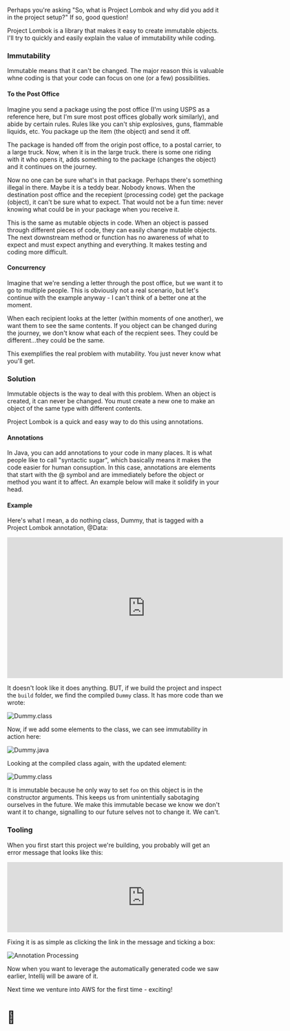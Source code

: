 Perhaps you're asking "So, what is Project Lombok and why did you add it in the project setup?" If so, good question!

Project Lombok is a library that makes it easy to create immutable objects. I'll try to quickly and easily explain the value of immutability while coding.

### Immutability

Immutable means that it can't be changed. The major reason this is valuable whne coding is that your code can focus on one (or a few) possibilities.

#### To the Post Office

Imagine you send a package using the post office (I'm using USPS as a reference here, but I'm sure most post offices globally work similarly), and abide by certain rules. Rules like you can't ship explosives, guns, flammable liquids, etc. You package up the item (the object) and send it off.

The package is handed off from the origin post office, to a postal carrier, to a large truck. Now, when it is in the large truck. there is some one riding with it who opens it, adds something to the package (changes the object) and it continues on the journey.

Now no one can be sure what's in that package. Perhaps there's something illegal in there. Maybe it is a teddy bear. Nobody knows. When the destination post office and the recepient (processing code) get the package (object), it can't be sure what to expect. That would not be a fun time: never knowing what could be in your package when you receive it.

This is the same as mutable objects in code. When an object is passed through different pieces of code, they can easily change mutable objects. The next downstream method or function has no awareness of what to expect and must expect anything and everything. It makes testing and coding more difficult.

#### Concurrency

Imagine that we're sending a letter through the post office, but we want it to go to multiple people. This is obviously not a real scenario, but let's continue with the example anyway - I can't think of a better one at the moment.

When each recipient looks at the letter (within moments of one another), we want them to see the same contents. If you object can be changed during the journey, we don't know what each of the recpient sees. They could be different...they could be the same.

This exemplifies the real problem with mutability. You just never know what you'll get.

### Solution

Immutable objects is the way to deal with this problem. When an object is created, it can never be changed. You must create a new one to make an object of the same type with different contents.

Project Lombok is a quick and easy way to do this using annotations.

#### Annotations

In Java, you can add annotations to your code in many places. It is what people like to call "syntactic sugar", which basically means it makes the code easier for human consuption. In this case, annotations are elements that start with the @ symbol and are immediately before the object or method you want it to affect. An example below will make it solidify in your head.

#### Example

Here's what I mean, a do nothing class, Dummy, that is tagged with a Project Lombok annotation, @Data:

<iframe src="https://player.vimeo.com/video/351975898" width="640" height="327" frameborder="0" allow="autoplay; fullscreen" allowfullscreen></iframe>

It doesn't look like it does anything. BUT, if we build the project and inspect the ```build``` folder, we find the compiled ```Dummy``` class. It has more code than we wrote:

![Dummy.class](https://squarespace-blog-images-us-west-2.s3-us-west-2.amazonaws.com/005-image-001.png)

Now, if we add some elements to the class, we can see immutability in action here:

![Dummy.java](https://squarespace-blog-images-us-west-2.s3-us-west-2.amazonaws.com/005-image-002.png)

Looking at the compiled class again, with the updated element:

![Dummy.class](https://squarespace-blog-images-us-west-2.s3-us-west-2.amazonaws.com/005-image-003.png)

It is immutable because he only way to set ```foo``` on this object is in the constructor arguments. This keeps us from unintentially sabotaging ourselves in the future. We make this immutable becase we know we don't want it to change, signalling to our future selves not to change it. We can't.

### Tooling

When you first start this project we're building, you probably will get an error message that looks like this:

<iframe src="https://player.vimeo.com/video/351973538" width="640" height="163" frameborder="0" allow="autoplay; fullscreen" allowfullscreen></iframe>

Fixing it is as simple as clicking the link in the message and ticking a box:

![Annotation Processing](https://squarespace-blog-images-us-west-2.s3-us-west-2.amazonaws.com/005-image-004.png)

Now when you want to leverage the automatically generated code we saw earlier, Intellij will be aware of it.

Next time we venture into AWS for the first time - exciting!

# 🐾